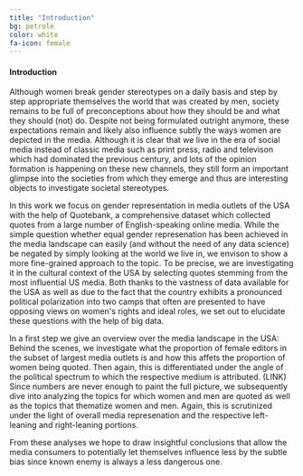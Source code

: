 ```yaml
---
title: "Introduction"
bg: petrole
color: white
fa-icon: female
---
```


#### Introduction
Although women break gender stereotypes on a daily basis and step by step appropriate themselves the world that was created by men, society remains to be full of preconceptions about how they should be and what they should (not) do. Despite not being formulated outright anymore, these expectations remain and likely also influence subtly the ways women are depicted in the media. Although it is clear that we live in the era of social media instead of classic media such as print press, radio and televison which had dominated the previous century, and lots of the opinion formation is happening on these new channels, they still form an important glimpse into the societies from which they emerge and thus are interesting objects to investigate societal stereotypes.

In this work we focus on gender representation in media outlets of the USA with the help of Quotebank, a comprehensive dataset which collected quotes from a large number of English-speaking online media. 
While the simple question whether equal gender represenation has been achieved in the media landscape can easily (and without the need of any data science) be negated by simply looking at the world we live in, we envison to show a more fine-grained approach to the topic.
To be precise, we are investigating it in the cultural context of the USA by selecting quotes stemming from the most influential US media. Both thanks to the vastness of data available for the USA as well as due to the fact that the country exhibits a pronounced political polarization into two camps that often are presented to have opposing views on women's rights and ideal roles, we set out to elucidate these questions with the help of big data. 

In a first step we give an overview over the media landscape in the USA: Behind the scenes, we investigate what the proportion of female editors in the subset of largest media outlets is and how this affets the proportion of women being quoted. Then again, this is differentiated under the angle of the political spectrum to which the respective medium is attributed. (LINK)
Since numbers are never enough to paint the full picture, we subsequently dive into analyzing the topics for which women and men are quoted as well as the topics that thematize women and men. Again, this is scrutinized under the light of overall media represenation and the respective left-leaning and right-leaning portions.

From these analyses we hope to draw insightful conclusions that allow the media consumers to potentially let themselves influence less by the subtle bias since known enemy is always a less dangerous one. 






